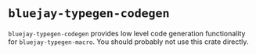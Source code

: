 # `bluejay-typegen-codegen`

`bluejay-typegen-codegen` provides low level code generation functionality for `bluejay-typegen-macro`. You should probably not use this crate directly.
